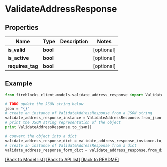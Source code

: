 # ValidateAddressResponse


## Properties
Name | Type | Description | Notes
------------ | ------------- | ------------- | -------------
**is_valid** | **bool** |  | [optional] 
**is_active** | **bool** |  | [optional] 
**requires_tag** | **bool** |  | [optional] 

## Example

```python
from fireblocks_client.models.validate_address_response import ValidateAddressResponse

# TODO update the JSON string below
json = "{}"
# create an instance of ValidateAddressResponse from a JSON string
validate_address_response_instance = ValidateAddressResponse.from_json(json)
# print the JSON string representation of the object
print ValidateAddressResponse.to_json()

# convert the object into a dict
validate_address_response_dict = validate_address_response_instance.to_dict()
# create an instance of ValidateAddressResponse from a dict
validate_address_response_form_dict = validate_address_response.from_dict(validate_address_response_dict)
```
[[Back to Model list]](../README.md#documentation-for-models) [[Back to API list]](../README.md#documentation-for-api-endpoints) [[Back to README]](../README.md)


